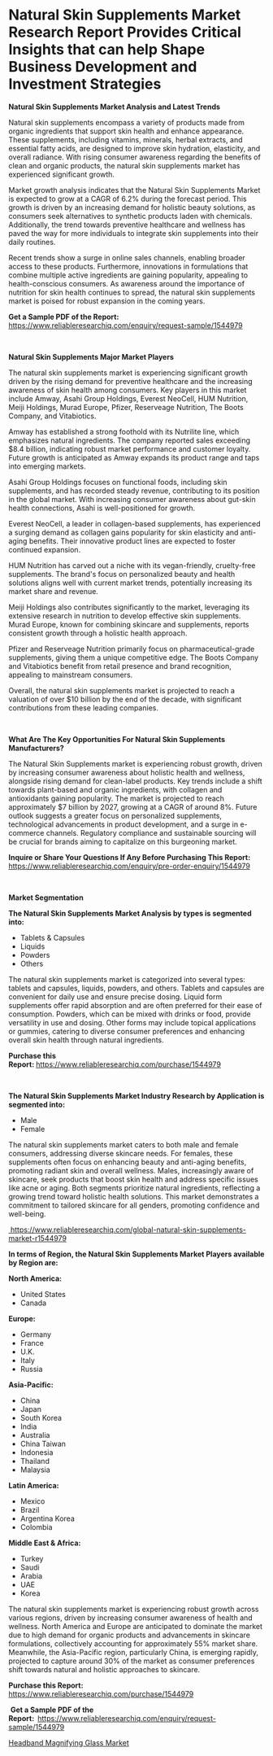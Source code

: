 <p><h1>Natural Skin Supplements Market Research Report Provides Critical Insights that can help Shape Business Development and Investment Strategies</h1></p><p><strong>Natural Skin Supplements Market Analysis and Latest Trends</strong></p>
<p><p>Natural skin supplements encompass a variety of products made from organic ingredients that support skin health and enhance appearance. These supplements, including vitamins, minerals, herbal extracts, and essential fatty acids, are designed to improve skin hydration, elasticity, and overall radiance. With rising consumer awareness regarding the benefits of clean and organic products, the natural skin supplements market has experienced significant growth.</p><p>Market growth analysis indicates that the Natural Skin Supplements Market is expected to grow at a CAGR of 6.2% during the forecast period. This growth is driven by an increasing demand for holistic beauty solutions, as consumers seek alternatives to synthetic products laden with chemicals. Additionally, the trend towards preventive healthcare and wellness has paved the way for more individuals to integrate skin supplements into their daily routines.</p><p>Recent trends show a surge in online sales channels, enabling broader access to these products. Furthermore, innovations in formulations that combine multiple active ingredients are gaining popularity, appealing to health-conscious consumers. As awareness around the importance of nutrition for skin health continues to spread, the natural skin supplements market is poised for robust expansion in the coming years.</p></p>
<p><strong>Get a Sample PDF of the Report:&nbsp;</strong> <a href="https://www.reliableresearchiq.com/enquiry/request-sample/1544979?utm_campaign=2285&utm_medium=2&utm_source=Github&utm_content=ia&utm_term=04042025&utm_id=natural-skin-supplements">https://www.reliableresearchiq.com/enquiry/request-sample/1544979</a></p>
<p>&nbsp;</p>
<p><strong>Natural Skin Supplements Major Market Players</strong></p>
<p><p>The natural skin supplements market is experiencing significant growth driven by the rising demand for preventive healthcare and the increasing awareness of skin health among consumers. Key players in this market include Amway, Asahi Group Holdings, Everest NeoCell, HUM Nutrition, Meiji Holdings, Murad Europe, Pfizer, Reserveage Nutrition, The Boots Company, and Vitabiotics.</p><p>Amway has established a strong foothold with its Nutrilite line, which emphasizes natural ingredients. The company reported sales exceeding $8.4 billion, indicating robust market performance and customer loyalty. Future growth is anticipated as Amway expands its product range and taps into emerging markets.</p><p>Asahi Group Holdings focuses on functional foods, including skin supplements, and has recorded steady revenue, contributing to its position in the global market. With increasing consumer awareness about gut-skin health connections, Asahi is well-positioned for growth.</p><p>Everest NeoCell, a leader in collagen-based supplements, has experienced a surging demand as collagen gains popularity for skin elasticity and anti-aging benefits. Their innovative product lines are expected to foster continued expansion.</p><p>HUM Nutrition has carved out a niche with its vegan-friendly, cruelty-free supplements. The brand's focus on personalized beauty and health solutions aligns well with current market trends, potentially increasing its market share and revenue.</p><p>Meiji Holdings also contributes significantly to the market, leveraging its extensive research in nutrition to develop effective skin supplements. Murad Europe, known for combining skincare and supplements, reports consistent growth through a holistic health approach.</p><p>Pfizer and Reserveage Nutrition primarily focus on pharmaceutical-grade supplements, giving them a unique competitive edge. The Boots Company and Vitabiotics benefit from retail presence and brand recognition, appealing to mainstream consumers.</p><p>Overall, the natural skin supplements market is projected to reach a valuation of over $10 billion by the end of the decade, with significant contributions from these leading companies.</p></p>
<p>&nbsp;</p>
<p><strong>What Are The Key Opportunities For Natural Skin Supplements Manufacturers?</strong></p>
<p><p>The Natural Skin Supplements market is experiencing robust growth, driven by increasing consumer awareness about holistic health and wellness, alongside rising demand for clean-label products. Key trends include a shift towards plant-based and organic ingredients, with collagen and antioxidants gaining popularity. The market is projected to reach approximately $7 billion by 2027, growing at a CAGR of around 8%. Future outlook suggests a greater focus on personalized supplements, technological advancements in product development, and a surge in e-commerce channels. Regulatory compliance and sustainable sourcing will be crucial for brands aiming to capitalize on this burgeoning market.</p></p>
<p><strong>Inquire or Share Your Questions If Any Before Purchasing This Report:</strong> <a href="https://www.reliableresearchiq.com/enquiry/pre-order-enquiry/1544979?utm_campaign=2285&utm_medium=2&utm_source=Github&utm_content=ia&utm_term=04042025&utm_id=natural-skin-supplements">https://www.reliableresearchiq.com/enquiry/pre-order-enquiry/1544979</a></p>
<p>&nbsp;</p>
<p><strong>Market Segmentation</strong></p>
<p><strong>The Natural Skin Supplements Market Analysis by types is segmented into:</strong></p>
<p><ul><li>Tablets & Capsules</li><li>Liquids</li><li>Powders</li><li>Others</li></ul></p>
<p><p>The natural skin supplements market is categorized into several types: tablets and capsules, liquids, powders, and others. Tablets and capsules are convenient for daily use and ensure precise dosing. Liquid form supplements offer rapid absorption and are often preferred for their ease of consumption. Powders, which can be mixed with drinks or food, provide versatility in use and dosing. Other forms may include topical applications or gummies, catering to diverse consumer preferences and enhancing overall skin health through natural ingredients.</p></p>
<p><strong>Purchase this Report:&nbsp;</strong><a href="https://www.reliableresearchiq.com/purchase/1544979?utm_campaign=2285&utm_medium=2&utm_source=Github&utm_content=ia&utm_term=04042025&utm_id=natural-skin-supplements">https://www.reliableresearchiq.com/purchase/1544979</a></p>
<p>&nbsp;</p>
<p><strong>The Natural Skin Supplements Market Industry Research by Application is segmented into:</strong></p>
<p><ul><li>Male</li><li>Female</li></ul></p>
<p><p>The natural skin supplements market caters to both male and female consumers, addressing diverse skincare needs. For females, these supplements often focus on enhancing beauty and anti-aging benefits, promoting radiant skin and overall wellness. Males, increasingly aware of skincare, seek products that boost skin health and address specific issues like acne or aging. Both segments prioritize natural ingredients, reflecting a growing trend toward holistic health solutions. This market demonstrates a commitment to tailored skincare for all genders, promoting confidence and well-being.</p></p>
<p><a href="https://www.reliableresearchiq.com/global-natural-skin-supplements-market-r1544979?utm_campaign=2285&utm_medium=2&utm_source=Github&utm_content=ia&utm_term=04042025&utm_id=natural-skin-supplements">&nbsp;https://www.reliableresearchiq.com/global-natural-skin-supplements-market-r1544979</a></p>
<p><strong>In terms of Region, the Natural Skin Supplements Market Players available by Region are:</strong></p>
<p>
    <p> <strong> North America: </strong>
        <ul>
            <li>United States</li>
            <li>Canada</li>
        </ul>
        </p> 
    <p> <strong> Europe: </strong>
        <ul>
            <li>Germany</li>
            <li>France</li>
            <li>U.K.</li>
            <li>Italy</li>
            <li>Russia</li>
        </ul>
        </p> 
    <p> <strong> Asia-Pacific: </strong>
        <ul>
            <li>China</li>
            <li>Japan</li>
            <li>South Korea</li>
            <li>India</li>
            <li>Australia</li>
            <li>China Taiwan</li>
            <li>Indonesia</li>
            <li>Thailand</li>
            <li>Malaysia</li>
        </ul>
        </p> 
    <p> <strong> Latin America: </strong>
        <ul>
            <li>Mexico</li>
            <li>Brazil</li>
            <li>Argentina Korea</li>
            <li>Colombia</li>
        </ul>
        </p> 
    <p> <strong> Middle East & Africa: </strong>
        <ul>
            <li>Turkey</li>
            <li>Saudi</li>
            <li>Arabia</li>
            <li>UAE</li>
            <li>Korea</li>
        </ul>
    </p>
    </p>
<p><p>The natural skin supplements market is experiencing robust growth across various regions, driven by increasing consumer awareness of health and wellness. North America and Europe are anticipated to dominate the market due to high demand for organic products and advancements in skincare formulations, collectively accounting for approximately 55% market share. Meanwhile, the Asia-Pacific region, particularly China, is emerging rapidly, projected to capture around 30% of the market as consumer preferences shift towards natural and holistic approaches to skincare.</p></p>
<p><strong>Purchase this Report: </strong><a href="https://www.reliableresearchiq.com/purchase/1544979?utm_campaign=2285&utm_medium=2&utm_source=Github&utm_content=ia&utm_term=04042025&utm_id=natural-skin-supplements">https://www.reliableresearchiq.com/purchase/1544979</a></p>
<p>&nbsp;<strong>Get a Sample PDF of the Report:&nbsp;&nbsp;</strong><a href="https://www.reliableresearchiq.com/enquiry/request-sample/1544979?utm_campaign=2285&utm_medium=2&utm_source=Github&utm_content=ia&utm_term=04042025&utm_id=natural-skin-supplements">https://www.reliableresearchiq.com/enquiry/request-sample/1544979</a></p>
<p><strong></strong></p>
<p><p><a href="https://github.com/ygfu6u/Market-Research-Report-List-2/blob/main/headband-magnifying-glass-market.md?utm_campaign=2285&utm_medium=2&utm_source=Github&utm_content=ia&utm_term=04042025&utm_id=natural-skin-supplements">Headband Magnifying Glass Market</a></p></p>